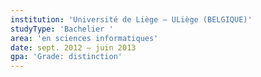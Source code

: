 ```yaml
---
institution: 'Université de Liège – ULiège (BELGIQUE)'
studyType: 'Bachelier '
area: 'en sciences informatiques'
date: sept. 2012 – juin 2013
gpa: 'Grade: distinction'
---
```

